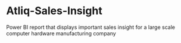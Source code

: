 # Atliq-Sales-Insight
Power BI report that displays important sales insight for a large scale computer hardware manufacturing company
